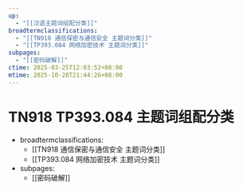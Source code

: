 ```yaml
---
up:
  - "[[汉语主题词组配分类]]"
broadtermclassifications:
  - "[[TN918 通信保密与通信安全 主题词分类]]"
  - "[[TP393.084 网络加密技术 主题词分类]]"
subpages:
  - "[[密码破解]]"
ctime: 2025-03-25T12:03:52+08:00
mtime: 2025-10-28T21:44:26+08:00
---
```


# TN918 TP393.084 主题词组配分类

- broadtermclassifications:
	- [[TN918 通信保密与通信安全 主题词分类]]
	- [[TP393.084 网络加密技术 主题词分类]]
- subpages:
	- [[密码破解]]
